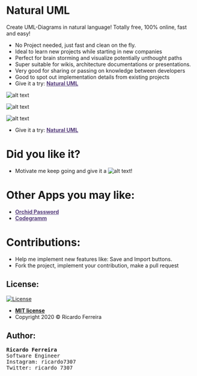 # Natural UML 
Create UML-Diagrams in natural language! Totally free, 100% online, fast and easy!
 - No Project needed, just fast and clean on the fly.
 - Ideal to learn new projects while starting in new companies
 - Perfect for brain storming and visualize potentially unthought paths
 - Super suitable for wikis, architecture documentations or presentations.
 - Very good for sharing or passing on knowledge between developers
 - Good to spot out implementation details from existing projects
 - Give it a try: <a href="https://treslines.github.io/" target="_blank" style="color: #563D7C;"><b> Natural UML</b></a> 
 
 ![alt text](https://github.com/treslines/treslines.github.io/blob/master/assets/cla.PNG "Class")
 
 ![alt text](https://github.com/treslines/treslines.github.io/blob/master/assets/use.PNG "Usecase")
 
 ![alt text](https://github.com/treslines/treslines.github.io/blob/master/assets/act.PNG "Activity")
 
 - Give it a try: <a href="https://treslines.github.io/" target="_blank" style="color: #563D7C;"><b> Natural UML</b></a> 

# Did you like it?
 - Motivate me keep going and give it a ![alt text](https://github.com/treslines/treslines.github.io/blob/master/assets/star.png "Star")!

# Other Apps you may like:
- <a href="https://play.google.com/store/apps/details?id=com.softsuit.orchid" target="_blank" style="color: #563D7C;"><b> Orchid Password</b></a> 
- <a href="http://codegramm.herokuapp.com/index.html" target="_blank" style="color: #563D7C;"><b> Codegramm</b></a>

# Contributions:
  - Help me implement new features like: Save and Import buttons.
  - Fork the project, implement your contribution, make a pull request
  
## License:
[![License](http://img.shields.io/:license-mit-blue.svg?style=flat-square)](http://badges.mit-license.org)
- **[MIT license](http://opensource.org/licenses/mit-license.php)**
- Copyright 2020 © Ricardo Ferreira

## Author:
<pre>
<b>Ricardo Ferreira</b>
Software Engineer
Instagram: ricardo7307
Twitter: ricardo_7307
</pre>
